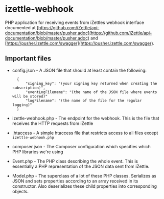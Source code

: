 # izettle-webhook

PHP application for receiving events from iZettles webhook interface documented at [https://github.com/iZettle/api-documentation/blob/master/pusher.adoc](https://github.com/iZettle/api-documentation/blob/master/pusher.adoc) and [https://pusher.izettle.com/swagger](https://pusher.izettle.com/swagger).

## Important files

- config.json - A JSON file that should at least contain the following:

		{
			"signing_key": "(your signing key returned when creating the subscription)",
			"eventLogFilename": "(the name of the JSON file where events will be stored)"
			"logFilename": "(the name of the file for the regular logging)"
		}

- izettle-webhook.php - The endpoint for the webhook. This is the file that receives the HTTP requests from iZettle
- .htaccess - A simple htaccess file that restricts access to all files except `izettle-webhook.php`
- composer.json - The Composer configuration which specifies which PHP libraries we're using
- Event.php - The PHP class describing the whole event. This is essentially a PHP representation of the JSON data sent from iZettle.
- Model.php - The superclass of a lot of these PHP classes. Serializes as JSON and sets properties according to an array received in its constructor. Also deserializes these child properties into corresponding objects.
